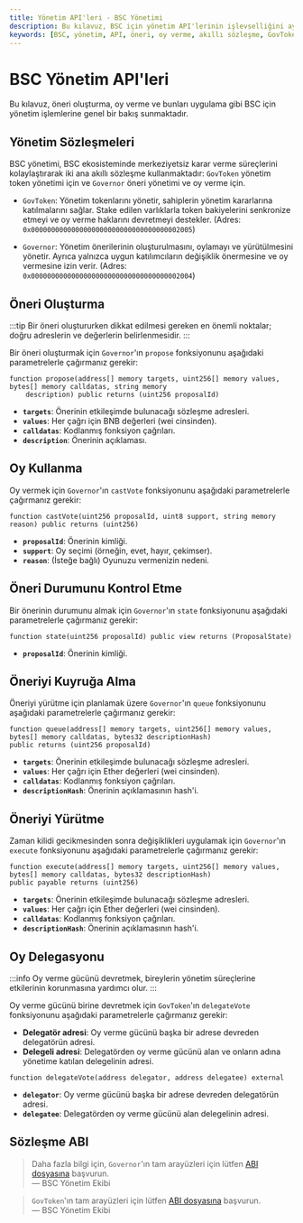 ```yaml
---
title: Yönetim API'leri - BSC Yönetimi
description: Bu kılavuz, BSC için yönetim API'lerinin işlevselliğini ayrıntılı bir şekilde ele almakta, öneri oluşturma, oy verme ve yönetim süreçlerini açıklamaktadır. Ayrıca, süreçlerin arka planda nasıl çalıştığına dair önemli bilgiler sunmaktadır.
keywords: [BSC, yönetim, API, öneri, oy verme, akıllı sözleşme, GovToken]
---
```


# BSC Yönetim API'leri

Bu kılavuz, öneri oluşturma, oy verme ve bunları uygulama gibi BSC için yönetim işlemlerine genel bir bakış sunmaktadır.

## Yönetim Sözleşmeleri

BSC yönetimi, BSC ekosisteminde merkeziyetsiz karar verme süreçlerini kolaylaştırarak iki ana akıllı sözleşme kullanmaktadır: `GovToken` yönetim token yönetimi için ve `Governor` öneri yönetimi ve oy verme için.

- `GovToken`: Yönetim tokenlarını yönetir, sahiplerin yönetim kararlarına katılmalarını sağlar. Stake edilen varlıklarla token bakiyelerini senkronize etmeyi ve oy verme haklarını devretmeyi destekler. (Adres: `0x0000000000000000000000000000000000002005`)

- `Governor`: Yönetim önerilerinin oluşturulmasını, oylamayı ve yürütülmesini yönetir. Ayrıca yalnızca uygun katılımcıların değişiklik önermesine ve oy vermesine izin verir. (Adres: `0x0000000000000000000000000000000000002004`)

## Öneri Oluşturma

:::tip
Bir öneri oluştururken dikkat edilmesi gereken en önemli noktalar; doğru adreslerin ve değerlerin belirlenmesidir.
:::

Bir öneri oluşturmak için `Governor`'ın `propose` fonksiyonunu aşağıdaki parametrelerle çağırmanız gerekir:

```solidity
function propose(address[] memory targets, uint256[] memory values, bytes[] memory calldatas, string memory
    description) public returns (uint256 proposalId)
```

- **`targets`**: Önerinin etkileşimde bulunacağı sözleşme adresleri.
- **`values`**: Her çağrı için BNB değerleri (wei cinsinden).
- **`calldatas`**: Kodlanmış fonksiyon çağrıları.
- **`description`**: Önerinin açıklaması.

## Oy Kullanma

Oy vermek için `Governor`'ın `castVote` fonksiyonunu aşağıdaki parametrelerle çağırmanız gerekir:

```solidity
function castVote(uint256 proposalId, uint8 support, string memory reason) public returns (uint256)
```

- **`proposalId`**: Önerinin kimliği.
- **`support`**: Oy seçimi (örneğin, evet, hayır, çekimser).
- **`reason`**: (İsteğe bağlı) Oyunuzu vermenizin nedeni.

## Öneri Durumunu Kontrol Etme

Bir önerinin durumunu almak için `Governor`'ın `state` fonksiyonunu aşağıdaki parametrelerle çağırmanız gerekir:

```solidity
function state(uint256 proposalId) public view returns (ProposalState)
```

- **`proposalId`**: Önerinin kimliği.

## Öneriyi Kuyruğa Alma

Öneriyi yürütme için planlamak üzere `Governor`'ın `queue` fonksiyonunu aşağıdaki parametrelerle çağırmanız gerekir:

```solidity
function queue(address[] memory targets, uint256[] memory values, bytes[] memory calldatas, bytes32 descriptionHash)
public returns (uint256 proposalId)
```

- **`targets`**: Önerinin etkileşimde bulunacağı sözleşme adresleri.
- **`values`**: Her çağrı için Ether değerleri (wei cinsinden).
- **`calldatas`**: Kodlanmış fonksiyon çağrıları.
- **`descriptionHash`**: Önerinin açıklamasının hash'i.

## Öneriyi Yürütme

Zaman kilidi gecikmesinden sonra değişiklikleri uygulamak için `Governor`'ın `execute` fonksiyonunu aşağıdaki parametrelerle çağırmanız gerekir:

```solidity
function execute(address[] memory targets, uint256[] memory values, bytes[] memory calldatas, bytes32 descriptionHash)
public payable returns (uint256)
```

- **`targets`**: Önerinin etkileşimde bulunacağı sözleşme adresleri.
- **`values`**: Her çağrı için Ether değerleri (wei cinsinden).
- **`calldatas`**: Kodlanmış fonksiyon çağrıları.
- **`descriptionHash`**: Önerinin açıklamasının hash'i.

## Oy Delegasyonu

:::info
Oy verme gücünü devretmek, bireylerin yönetim süreçlerine etkilerinin korunmasına yardımcı olur.
:::

Oy verme gücünü birine devretmek için `GovToken`'ın `delegateVote` fonksiyonunu aşağıdaki parametrelerle çağırmanız gerekir:

- **Delegatör adresi**: Oy verme gücünü başka bir adrese devreden delegatörün adresi.
- **Delegeli adresi**: Delegatörden oy verme gücünü alan ve onların adına yönetime katılan delegelinin adresi.

```solidity
function delegateVote(address delegator, address delegatee) external
```

- **`delegator`**: Oy verme gücünü başka bir adrese devreden delegatörün adresi.
- **`delegatee`**: Delegatörden oy verme gücünü alan delegelinin adresi.

## Sözleşme ABI

> Daha fazla bilgi için, `Governor`'ın tam arayüzleri için lütfen 
[ABI dosyasına](https://github.com/bnb-chain/bsc-genesis-contract/blob/bc-fusion/abi/Governor.abi) başvurun.  
> — BSC Yönetim Ekibi

> `GovToken`'ın tam arayüzleri için lütfen 
[ABI dosyasına](https://github.com/bnb-chain/bsc-genesis-contract/blob/bc-fusion/abi/govtoken.abi) başvurun.  
> — BSC Yönetim Ekibi